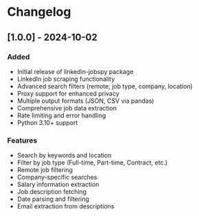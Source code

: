# Changelog

## [1.0.0] - 2024-10-02

### Added
- Initial release of linkedin-jobspy package
- LinkedIn job scraping functionality
- Advanced search filters (remote, job type, company, location)
- Proxy support for enhanced privacy
- Multiple output formats (JSON, CSV via pandas)
- Comprehensive job data extraction
- Rate limiting and error handling
- Python 3.10+ support

### Features
- Search by keywords and location
- Filter by job type (Full-time, Part-time, Contract, etc.)
- Remote job filtering
- Company-specific searches
- Salary information extraction
- Job description fetching
- Date parsing and filtering
- Email extraction from descriptions
